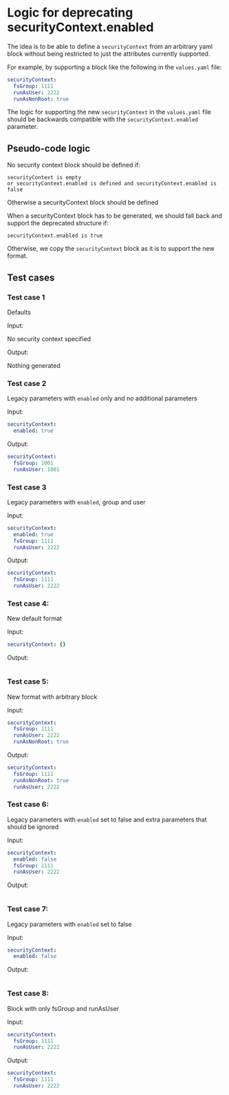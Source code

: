 # Logic for deprecating securityContext.enabled

The idea is to be able to define a `securityContext` from an arbitrary yaml block without being restricted to just the attributes currently supported.

For example, by supporting a block like the following in the `values.yaml` file:

```yaml
securityContext:
  fsGroup: 1111
  runAsUser: 2222
  runAsNonRoot: true
```

The logic for supporting the new `securityContext` in the `values.yaml` file should be backwards compatible with the `securityContext.enabled` parameter.

## Pseudo-code logic

No security context block should be defined if:

```
securityContext is empty
or securityContext.enabled is defined and securityContext.enabled is false
```

Otherwise a securityContext block should be defined

When a securityContext block has to be generated, we should fall back and support the deprecated structure if:

```
securityContext.enabled is true
```

Otherwise, we copy the `securityContext` block as it is to support the new format.

## Test cases

### Test case 1

Defaults

Input:

No security context specified

Output:

Nothing generated

### Test case 2

Legacy parameters with `enabled` only and no additional parameters

Input:

```yaml
securityContext:
  enabled: true
```

Output:

```yaml
securityContext:
  fsGroup: 1001
  runAsUser: 1001
```

### Test case 3

Legacy parameters with `enabled`, group and user

Input:

```yaml
securityContext:
  enabled: true
  fsGroup: 1111
  runAsUser: 2222
```

Output:

```yaml
securityContext:
  fsGroup: 1111
  runAsUser: 2222
```

### Test case 4:

New default format

Input:

```yaml
securityContext: {}
```

Output:

```yaml
```

### Test case 5:

New format with arbitrary block

Input:

```yaml
securityContext:
  fsGroup: 1111
  runAsUser: 2222
  runAsNonRoot: true
```

Output:

```yaml
securityContext:
  fsGroup: 1111
  runAsNonRoot: true
  runAsUser: 2222
```

### Test case 6:

Legacy parameters with `enabled` set to false and extra parameters that should be ignored

Input:

```yaml
securityContext:
  enabled: false
  fsGroup: 1111
  runAsUser: 2222
```

Output:

```yaml
```

### Test case 7:

Legacy parameters with `enabled` set to false

Input:

```yaml
securityContext:
  enabled: false
```

Output:

```yaml
```

### Test case 8:

Block with only fsGroup and runAsUser

Input:

```yaml
securityContext:
  fsGroup: 1111
  runAsUser: 2222
```

Output:

```yaml
securityContext:
  fsGroup: 1111
  runAsUser: 2222
```
